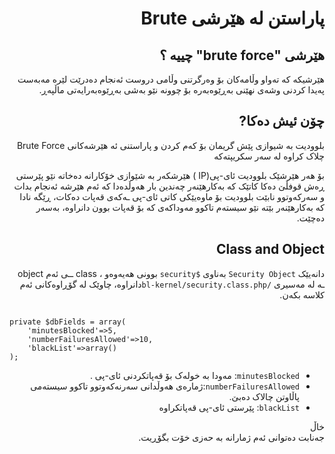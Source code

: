 <div dir="rtl">

# پاراستن لە هێرشی Brute
<!-- position: 2 -->

## هێرشی "brute force" چییە ؟
هێرشیکە کە تەواو وڵامەکان بۆ وەرگرتنی وڵامی دروست ئەنجام دەدرێت لێرە مەبەست پەیدا کردنی وشەی نهێنی بەڕێوەبەرە بۆ چوونە نێو بەشی بەڕێوەبەرایەتی ماڵپەڕ.

## چۆن ئیش دەکا?
بلوودیت بە شیوازی پێش گریمان بۆ کەم کردن و پاراستنی ئە هێرشەکانی Brute Force  چلاک کراوە لە سەر سکریپتەکە

بۆ هەر هێرشێک بلوودیت ئای-پی(IP ) هێرشکەر بە شێوازی خۆکارانە دەخاتە نێو پێرستی ڕەش قوفڵێ دەکا
کاتێک کە بەکارهێنەر چەندین بار هەوڵدەدا کە ئەم هێرشە ئەنجام بدات و سەرکەوتوو نابێت بلوودیت بۆ ماوەیێکی کاتی ئای-پی ـەکەی قەپات دەکات، ڕێگە نادا کە بەکارهێنەر بێتە نێو سیستەم تاکوو مەوداکەی کە بۆ قەپات بوون دانراوە، بەسەر دەچێت.

## Class and Object
دانەیێک `Security Object` بەناوی `$security` بوونی هەیەوەو ، class ــی ئەم object ـە لە مەسیری `/bl-kernel/security.class.php`دانراوە، چاوێک لە گۆڕاوەکانی ئەم کلاسە بکەن.
</div>

<pre><code data-language="php">
private $dbFields = array(
    'minutesBlocked'=>5,
    'numberFailuresAllowed'=>10,
    'blackList'=>array()
);
</code></pre>

<div dir="rtl">

- `minutesBlocked`: مەودا بە خولەک بۆ قەپاتکردنی ئای-پی .
- `numberFailuresAllowed`:ژمارەی هەوڵدانی سەرنەکەوتوو تاکوو سیستەمی پاڵاوتن چالاک دەبێ.
- `blackList`: پێرستی ئای-پی قەپاتکراوە

<div class="note">
<div class="title">خاڵ</div>
جەنابت دەتوانی ئەم ژمارانە بە حەزی خۆت بگۆڕیت.
</div>
</div>
